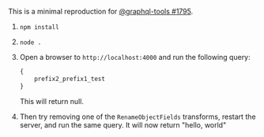 This is a minimal reproduction for [@graphql-tools #1795](https://github.com/ardatan/graphql-tools/issues/1795).

1. `npm install`

2. `node .`

3. Open a browser to `http://localhost:4000` and run the following query:
    ```graphql
    {
        prefix2_prefix1_test
    }
    ```
    This will return null.

4. Then try removing one of the `RenameObjectFields` transforms, restart the server, and run the same query. It will now return "hello, world"

